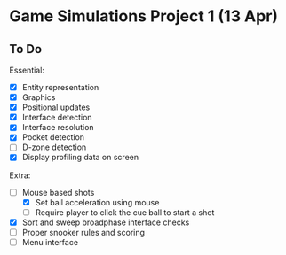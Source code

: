 # Game Simulations Project 1 (13 Apr)

## To Do

Essential:

- [x] Entity representation
- [x] Graphics
- [x] Positional updates
- [x] Interface detection
- [x] Interface resolution
- [x] Pocket detection
- [ ] D-zone detection
- [x] Display profiling data on screen

Extra:

- [ ] Mouse based shots
  - [x] Set ball acceleration using mouse
  - [ ] Require player to click the cue ball to start a shot
- [x] Sort and sweep broadphase interface checks
- [ ] Proper snooker rules and scoring
- [ ] Menu interface
